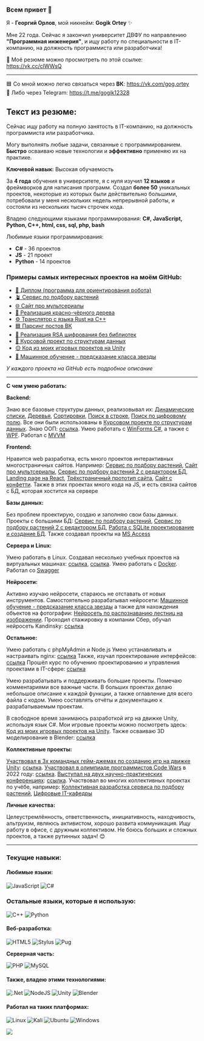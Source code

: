 ### Всем привет 👋

Я - **Георгий Орлов**, мой никнейм: **Gogik Ortey** ✨ 

Мне 22 года. Сейчас я закончил университет ДВФУ по направлению **"Программная инженерия"**, и ищу работу по специальности в IT-компанию, на должность программиста или разработчика!


📑 Моё резюме можно просмотреть по этой ссылке: https://vk.cc/cIWWsQ

---

🟦 Со мной можно легко связаться через **ВК**: https://vk.com/gog.ortey  
🔵 Либо через Telegram: https://t.me/gogik12328

## Текст из резюме:

Сейчас ищу работу на полную занятость в IT-компанию, на должность программиста или разработчика.

Могу выполнять любые задачи, связанные с программированием. **Быстро** осваиваю новые технологии и **эффективно** применяю их на практике.

**Ключевой навык:** Высокая обучаемость

За **4 года** обучения в университете, я с нуля изучил **12 языков** и фреймворков для написания программ. Создал **более 50** уникальных проектов, некоторые из которых были действительно большими, потребовали у меня нескольких недель непрерывной работы, и состояли из нескольких тысяч строчек кода. 

Владею следующими языками программирования: 
**C#, JavaScript, Python, С++, html, css, sql, php, bash**


Любимые языки программирования:

- **C#** - 36 проектов
- **JS** - 21 проект
- **Python** - 14 проектов

### Примеры самых интересных проектов на моём GitHub:

* [📗 Диплом (программа для ориентирования робота)](https://github.com/GogikOrtey/DiplomProject2024)
* [🪴 Сервис по подбору растений](https://github.com/GogikOrtey/PRIS_Project_Main)
* [🌐 Сайт про мультсериалы](https://github.com/GogikOrtey/MySite_Lab_Web_University_2023)
* [🌳 Реализация красно-чёрного дерева](https://github.com/GogikOrtey/Trees_University_labs)
* [⚙️ Транслятор с языка Rust на C++](https://github.com/GogikOrtey/Translator-from-Rust-to-C-plus-plus)
* [🟦 Парсинг постов ВК](https://github.com/GogikOrtey/Parsing_VK_Posts)
* [🔑 Реализация RSA шифрования без библиотек](https://github.com/GogikOrtey/RSA-Encryption)
* [📑 Курсовой проект по структурам данных](https://github.com/GogikOrtey/Course_work_for_algorithms_University_labs)
* [🟡 Код из моих игровых проектов на Unity](https://github.com/GogikOrtey/UnityScripts)
* [🌌 Машинное обучение - предсказание класса звезды](https://github.com/GogikOrtey/AI_learning_Stars_Prediction)

_У каждого проекта на GitHub есть подробное описание_

---

**С** **чем умею работать:** 

**Backend:**

Знаю все базовые структуры данных, реализовывал их: [Динамические списки](https://github.com/GogikOrtey/Multiple_lists_University_labs), [Деревья](https://github.com/GogikOrtey/Trees_University_labs), [Сортировки](https://github.com/GogikOrtey/Sorting_University_labs), [Поиск в строке](https://github.com/GogikOrtey/Digital_field_search_University_labs), [Поиск по цифровому полю](https://github.com/GogikOrtey/Digital_field_2_search_University_labs). Все они были использованы в [Курсовом проекте по структурам данных](https://github.com/GogikOrtey/Course_work_for_algorithms_University_labs). Знаю ООП: [ссылка](https://github.com/GogikOrtey/OOP_University_Labs). Умею работать с [WinForms C#](https://github.com/GogikOrtey/Course_work_for_algorithms_University_labs), а также с [WPF](https://github.com/GogikOrtey/work_RevitAddin12_2024). Работал с [MVVM](https://github.com/GogikOrtey/work_RevitAddin12_2024)

**Frontend:**

Нравится web разработка, есть много проектов интерактивных многостраничных сайтов. Например: [Сервис по подбору растений](https://github.com/GogikOrtey/PRIS_Project_Main), [Сайт про мультсериалы](https://github.com/GogikOrtey/MySite_Lab_Web_University_2023), [Сервис по подбору растений 2 с редактором БД](https://github.com/GogikOrtey/MITIPS_Progect_02), [Landing](https://github.com/GogikOrtey/React-Site_2023)[ ](https://github.com/GogikOrtey/React-Site_2023)[page](https://github.com/GogikOrtey/React-Site_2023)[ на ](https://github.com/GogikOrtey/React-Site_2023)[React](https://github.com/GogikOrtey/React-Site_2023), [Трёхстраничный прототип сайта](https://vk.com/wall-228455915_3), [Сайт с конфетти](https://github.com/GogikOrtey/Confetti_Site). Также в этих проектах много кода на JS, и есть связка сайтов с БД, которая хостится на сервере

**Базы данных:**

Без проблем проектирую, создаю и заполняю свои базы данных. Проекты с большими БД: [Сервис по подбору растений](https://github.com/GogikOrtey/PRIS_Project_Main), [Сервис по подбору растений 2 с редактором БД](https://github.com/GogikOrtey/MITIPS_Progect_02), [Работа с ](https://github.com/GogikOrtey/CIT-Laba-1)[SQLite](https://github.com/GogikOrtey/CIT-Laba-1)[ проектирование и создание БД](https://github.com/GogikOrtey/CIT-Laba-1). Также создавал проекты на [MS Access](https://github.com/GogikOrtey/DB_Conf_University_project)

**Сервера и** **Linux:**

Умею работать в Linux. Создавал несколько учебных проектов на виртуальных машинах: [ссылка](https://github.com/GogikOrtey/CIT-Laba-4), [ссылка](https://github.com/GogikOrtey/CIT-Laba-5). Умею работать с [Docker](https://github.com/GogikOrtey/SIT-Laba-3-Keycloak). Работал со [Swagger](https://github.com/GogikOrtey/CIT-Laba-6)

**Нейросети:**

Активно изучаю нейросети, стараюсь не отставать от новых инструментов. Самостоятельно разрабатывал нейросети: [Машинное обучение - предсказание класса звезды](https://github.com/GogikOrtey/AI_learning_Stars_Prediction) а также для нахождения объектов на фотографии: [Нейросеть по распознаванию лестниц на изображении](https://github.com/GogikOrtey/Stairs_AI_Compliting_2). Проходил стажировку в компании Сбер, обучал нейросеть Kandinsky: [ссылка](https://vk.com/wall-228455915_5)

**Остальное:**

Умею работать с phpMyAdmin и Node.js Умею устанавливать и настраивать nginx: [ссылка](https://vk.com/wall-228455915_6)
 Также, изучал проектирование интерфейсов: [ссылка](https://vk.com/wall-228455915_8)
 Прошёл курс по обучению проектированию и управления проектами в IT-сфере: [ссылка](https://vk.com/wall-228455915_16)

Умею разрабатывать и поддерживать большие проекты. Помечаю комментариями все важные части. В больших проектах делаю небольшое описание к каждой функции, а также оглавление для всего файла с кодом. Умею составлять отчёты и документацию к разрабатываемым проектам.

В свободное время занимаюсь разработкой игр на движке Unity, используя язык C#. Мои игровые проекты можно посмотреть здесь: [Код из моих игровых проектов на Unity](https://github.com/GogikOrtey/UnityScripts). Также осваиваю 3D моделирование в Blender: [ссылка](https://vk.com/wall-228455915_9)

**Коллективные проекты:**

[Участвовал в 3х командных гейм-джемах по созданию игр на движке Unity](https://vk.com/wall-228455915_14): [ссылка](https://vk.com/wall-228455915_14). [Участвовал в олимпиаде программистов Code Wars](https://github.com/GogikOrtey/CodeWork_Challenge_2022) в 2022 году: [ссылка](https://github.com/GogikOrtey/CodeWork_Challenge_2022). [Выступал на двух научно-практических конференциях](https://vk.com/wall-228455915_15): [ссылка](https://vk.com/wall-228455915_15). Участвовал во многих коллективных проектах по учёбе, например: [Коллективная разработка сервиса по подбору растений](https://github.com/GogikOrtey/PRIS_Project), [Цифровые IT-кафедры](https://vk.com/wall-228455915_16)

**Личные качества:**

Целеустремлённость, ответственность, инициативность, находчивость, альтруизм, являюсь активистом, хорошо развита коммуникация.
Ищу работу в офисе, с дружным коллективом. Не боюсь больших и сложных проектов, а также рутинных задач! 😊

---


### Текущие навыки:

#### Любимые языки:

![JavaScript](https://img.shields.io/badge/javascript-%23323330.svg?style=for-the-badge&logo=javascript&logoColor=%23F7DF1E) ![C#](https://img.shields.io/badge/c%23-%23239120.svg?style=for-the-badge&logo=c-sharp&logoColor=white) 

### Остальные языки, которые я использую:

![C++](https://img.shields.io/badge/c++-%2300599C.svg?style=for-the-badge&logo=c%2B%2B&logoColor=white) ![Python](https://img.shields.io/badge/python-3670A0?style=for-the-badge&logo=python&logoColor=ffdd54) 



#### Веб-разработка:

![HTML5](https://img.shields.io/badge/html5-%23E34F26.svg?style=for-the-badge&logo=html5&logoColor=white) ![Stylus](https://img.shields.io/badge/stylus-%23ff6347.svg?style=for-the-badge&logo=stylus&logoColor=white) ![Pug](https://img.shields.io/badge/Pug-FFF?style=for-the-badge&logo=pug&logoColor=A86454)

**Серверная часть:**

![PHP](https://img.shields.io/badge/php-%23777BB4.svg?style=for-the-badge&logo=php&logoColor=white) ![MySQL](https://img.shields.io/badge/mysql-%2300f.svg?style=for-the-badge&logo=mysql&logoColor=white)

#### Также, владею этими технологиями:

![.Net](https://img.shields.io/badge/.NET-5C2D91?style=for-the-badge&logo=.net&logoColor=white) ![NodeJS](https://img.shields.io/badge/node.js-6DA55F?style=for-the-badge&logo=node.js&logoColor=white) ![Unity](https://img.shields.io/badge/unity-%23000000.svg?style=for-the-badge&logo=unity&logoColor=white) ![Blender](https://img.shields.io/badge/blender-%23F5792A.svg?style=for-the-badge&logo=blender&logoColor=white) 

#### Работал на таких платформах:

 ![Linux](https://img.shields.io/badge/Linux-FCC624?style=for-the-badge&logo=linux&logoColor=black) ![Kali](https://img.shields.io/badge/Kali-268BEE?style=for-the-badge&logo=kalilinux&logoColor=white) ![Ubuntu](https://img.shields.io/badge/Ubuntu-E95420?style=for-the-badge&logo=ubuntu&logoColor=white) ![Windows](https://img.shields.io/badge/Windows-0078D6?style=for-the-badge&logo=windows&logoColor=white) 



![](https://komarev.com/ghpvc/?username=GogikOrtey)


